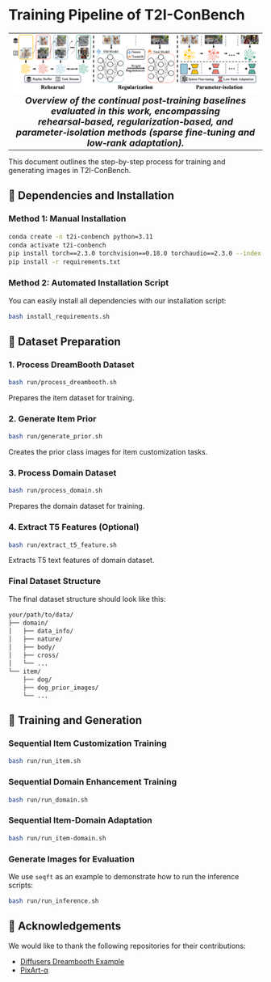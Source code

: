 # Training Pipeline of T2I-ConBench

<table align="center">
  <tr>
    <td align="center"> 
      <img src="assets/cl_method.png" alt="Teaser" style="width: 1000px;"/> 
      <br>
      <em style="font-size: 18px;"><strong style="font-size: 18px;">Overview of the continual post‑training baselines evaluated in this work, encompassing rehearsal‑based, regularization‑based, and parameter‑isolation methods (sparse fine‑tuning and low‑rank adaptation).</em>
    </td>
  </tr>
</table>

This document outlines the step-by-step process for training and generating images in T2I-ConBench.

## 🔧 Dependencies and Installation

### Method 1: Manual Installation
```bash
conda create -n t2i-conbench python=3.11
conda activate t2i-conbench
pip install torch==2.3.0 torchvision==0.18.0 torchaudio==2.3.0 --index-url https://download.pytorch.org/whl/cu121
pip install -r requirements.txt
```

### Method 2: Automated Installation Script
You can easily install all dependencies with our installation script:
```bash
bash install_requirements.sh
```

## 📂 Dataset Preparation

### 1. Process DreamBooth Dataset
```bash
bash run/process_dreambooth.sh
```
Prepares the item dataset for training.

### 2. Generate Item Prior
```bash
bash run/generate_prior.sh
```
Creates the prior class images for item customization tasks.

### 3. Process Domain Dataset
```bash
bash run/process_domain.sh
```
Prepares the domain dataset for training.

### 4. Extract T5 Features (Optional)
```bash
bash run/extract_t5_feature.sh
```
Extracts T5 text features of domain dataset.

### Final Dataset Structure
The final dataset structure should look like this:
```
your/path/to/data/
├── domain/
│   ├── data_info/
│   ├── nature/
│   ├── body/
│   ├── cross/
│   └── ...
└── item/
    ├── dog/
    ├── dog_prior_images/
    └── ...
```

## 🚀 Training and Generation

### Sequential Item Customization Training
```bash
bash run/run_item.sh
```

### Sequential Domain Enhancement Training
```bash
bash run/run_domain.sh
```

### Sequential Item-Domain Adaptation 
```bash
bash run/run_item-domain.sh
```

### Generate Images for Evaluation
We use `seqft` as an example to demonstrate how to run the inference scripts:

```bash
bash run/run_inference.sh
```

## 🙏 Acknowledgements
We would like to thank the following repositories for their contributions:
- [Diffusers Dreambooth Example](https://github.com/huggingface/diffusers/tree/main/examples/dreambooth)
- [PixArt-α](https://github.com/PixArt-alpha/PixArt-alpha)
